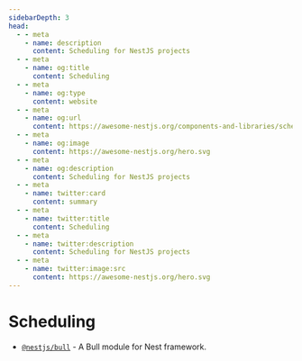 ```yaml
---
sidebarDepth: 3
head:
  - - meta
    - name: description
      content: Scheduling for NestJS projects
  - - meta
    - name: og:title
      content: Scheduling
  - - meta
    - name: og:type
      content: website
  - - meta
    - name: og:url
      content: https://awesome-nestjs.org/components-and-libraries/scheduling.html
  - - meta
    - name: og:image
      content: https://awesome-nestjs.org/hero.svg
  - - meta
    - name: og:description
      content: Scheduling for NestJS projects
  - - meta
    - name: twitter:card
      content: summary
  - - meta
    - name: twitter:title
      content: Scheduling
  - - meta
    - name: twitter:description
      content: Scheduling for NestJS projects
  - - meta
    - name: twitter:image:src
      content: https://awesome-nestjs.org/hero.svg
---
```


# Scheduling

- [`@nestjs/bull`](https://github.com/nestjsx/nest-bull) - A Bull module for Nest framework.
